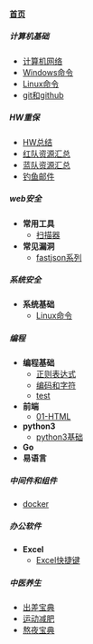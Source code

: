 
#### [首页](?file=home-首页)

##### 计算机基础
- [计算机网络](?file=001-计算机基础/01-计算机网络 "计算机网络")
- [Windows命令](?file=001-计算机基础/02-Windows命令 "Windows命令")
- [Linux命令](?file=001-计算机基础/03-Linux命令 "Linux命令")
- [git和github](?file=001-计算机基础/04-git和github "git和github")

##### HW重保
- [HW总结](?file=002-HW重保/01-HW总结 "HW总结")
- [红队资源汇总](?file=002-HW重保/02-红队资源汇总 "红队资源汇总")
- [蓝队资源汇总](?file=002-HW重保/03-蓝队资源汇总 "蓝队资源汇总")
- [钓鱼邮件](?file=002-HW重保/04-钓鱼邮件 "钓鱼邮件")

##### web安全
- **常用工具**
    - [扫描器](?file=003-web安全/00301-常用工具/01-扫描器 "扫描器")
- **常见漏洞**
    - [fastjson系列](?file=003-web安全/00302-常见漏洞/01-fastjson系列 "fastjson系列")

##### 系统安全
- **系统基础**
    - [Linux命令](?file=004-系统安全/00401-系统基础/01-Linux命令 "Linux命令")

##### 编程
- **编程基础**
    - [正则表达式](?file=005-编程/00501-编程基础/01-正则表达式 "正则表达式")
    - [编码和字符](?file=005-编程/00501-编程基础/02-编码和字符 "编码和字符")
    - [test](?file=005-编程/00501-编程基础/03-test "test")
- **前端**
    - [01-HTML](?file=005-编程/00502-前端/00520-01-HTML "01-HTML")
- **python3**
    - [python3基础](?file=005-编程/00503-python3/01-python3基础 "python3基础")
- **Go**
- **易语言**

##### 中间件和组件
- [docker](?file=006-中间件和组件/01-docker "docker")

##### 办公软件
- **Excel**
    - [Excel快捷键](?file=007-办公软件/00701-Excel/01-Excel快捷键 "Excel快捷键")

##### 中医养生
- [出差宝典](?file=009-中医养生/01-出差宝典 "出差宝典")
- [运动减肥](?file=009-中医养生/02-运动减肥 "运动减肥")
- [熬夜宝典](?file=009-中医养生/03-熬夜宝典 "熬夜宝典")

